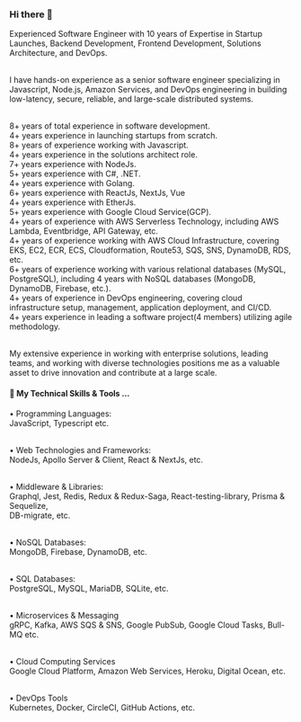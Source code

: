 ### Hi there 👋

Experienced  Software  Engineer  with  10  years  of  Expertise  in  Startup  Launches,  Backend Development, Frontend Development, Solutions Architecture, and DevOps.
<br /><br />

I have hands-on experience as a senior software engineer specializing in Javascript, Node.js, Amazon Services, and DevOps engineering in building low-latency, secure, reliable, and large-scale distributed systems.
<br /><br />

8+ years of total experience in software development.<br />
4+ years experience in launching startups from scratch.<br />
8+ years of experience working with Javascript.<br />
4+ years experience in the solutions architect role.<br />
7+ years experience with NodeJs.<br />
5+ years experience with C#, .NET.<br />
4+ years experience with Golang. <br/>
6+ years experience with ReactJs, NextJs, Vue<br />
4+ years experience with EtherJs. <br />
5+ years experience with Google Cloud Service(GCP). <br />
4+ years of experience with AWS Serverless Technology, including AWS Lambda, Eventbridge, API Gateway, etc.<br />
4+ years of experience working with AWS Cloud Infrastructure, covering EKS, EC2, ECR, ECS, Cloudformation, Route53, SQS, SNS, DynamoDB, RDS, etc.<br />
6+ years of experience working with various relational databases (MySQL, PostgreSQL), including 4   years with NoSQL databases (MongoDB, DynamoDB, Firebase, etc.).<br />
4+ years of experience in DevOps engineering, covering cloud infrastructure setup, management, application deployment, and CI/CD.<br />
4+ years experience in leading a software project(4 members) utilizing agile methodology.<br /><br />

My extensive experience in working with enterprise solutions, leading teams, and working with diverse technologies positions me as a valuable asset to drive innovation and contribute at a large scale.


#### 🔭 My Technical Skills & Tools ...
• Programming Languages: <br />
  JavaScript, Typescript etc. <br /><br />

• Web Technologies and Frameworks: <br />
  NodeJs, Apollo Server & Client, React & NextJs, etc. <br /><br />

• Middleware & Libraries: <br />
  Graphql, Jest, Redis, Redux & Redux-Saga, React-testing-library, Prisma & Sequelize,  
  DB-migrate, etc. <br /><br />

• NoSQL Databases: <br />
  MongoDB, Firebase, DynamoDB, etc. <br /><br />

• SQL Databases: <br />
  PostgreSQL, MySQL, MariaDB, SQLite, etc. <br /><br />

• Microservices & Messaging <br />
  gRPC, Kafka, AWS SQS & SNS, Google PubSub, Google Cloud Tasks, Bull-MQ etc. <br /><br />

• Cloud Computing Services <br />
  Google Cloud Platform, Amazon Web Services, Heroku, Digital Ocean, etc. <br /><br />

• DevOps Tools <br />
  Kubernetes, Docker, CircleCI, GitHub Actions, etc. <br /> <br />


<!--
**lakeside763/lakeside763** is a ✨ _special_ ✨ repository because its `README.md` (this file) appears on your GitHub profile.

Here are some ideas to get you started:

- 🔭 I’m currently working on ...
- 🌱 I’m currently learning ...
- 👯 I’m looking to collaborate on ...
- 🤔 I’m looking for help with ...
- 💬 Ask me about ...
- 📫 How to reach me: ...
- 😄 Pronouns: ...
- ⚡ Fun fact: ...
-->

